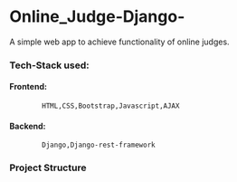 # Online_Judge-Django-
A simple web app to achieve functionality of online judges.

### Tech-Stack used:
#### Frontend:
            HTML,CSS,Bootstrap,Javascript,AJAX
#### Backend:
            Django,Django-rest-framework

### Project Structure
